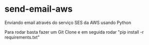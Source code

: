 # send-email-aws
Enviando email através do serviço SES da AWS usando Python


Para rodar basta fazer um Git Clone e em seguida rodar "pip install -r requirements.txt"
